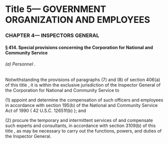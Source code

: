 
# Title 5— GOVERNMENT ORGANIZATION AND EMPLOYEES
### CHAPTER 4— INSPECTORS GENERAL
#### § 414. Special provisions concerning the Corporation for National and Community Service
###### (a) Personnel .

Notwithstanding the provisions of paragraphs (7) and (8) of section 406(a) of this title , it is within the exclusive jurisdiction of the Inspector General of the Corporation for National and Community Service to

(1) appoint and determine the compensation of such officers and employees in accordance with section 195(b) of the National and Community Service Act of 1990 ( 42 U.S.C. 12651f(b) ); and

(2) procure the temporary and intermittent services of and compensate such experts and consultants, in accordance with section 3109(b) of this title , as may be necessary to carry out the functions, powers, and duties of the Inspector General.
